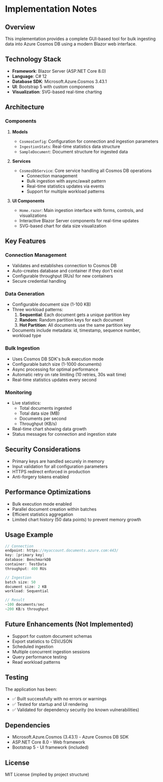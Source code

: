 # Implementation Notes

## Overview
This implementation provides a complete GUI-based tool for bulk ingesting data into Azure Cosmos DB using a modern Blazor web interface.

## Technology Stack
- **Framework**: Blazor Server (ASP.NET Core 8.0)
- **Language**: C# 12
- **Database SDK**: Microsoft.Azure.Cosmos 3.43.1
- **UI**: Bootstrap 5 with custom components
- **Visualization**: SVG-based real-time charting

## Architecture

### Components
1. **Models**
   - `CosmosConfig`: Configuration for connection and ingestion parameters
   - `IngestionStats`: Real-time statistics data structure
   - `SampleDocument`: Document structure for ingested data

2. **Services**
   - `CosmosDbService`: Core service handling all Cosmos DB operations
     - Connection management
     - Bulk ingestion with async/await pattern
     - Real-time statistics updates via events
     - Support for multiple workload patterns

3. **UI Components**
   - `Home.razor`: Main ingestion interface with forms, controls, and visualizations
   - Interactive Blazor Server components for real-time updates
   - SVG-based chart for data size visualization

## Key Features

### Connection Management
- Validates and establishes connection to Cosmos DB
- Auto-creates database and container if they don't exist
- Configurable throughput (RUs) for new containers
- Secure credential handling

### Data Generation
- Configurable document size (1-100 KB)
- Three workload patterns:
  1. **Sequential**: Each document gets a unique partition key
  2. **Random**: Random partition keys for each document
  3. **Hot Partition**: All documents use the same partition key
- Documents include metadata: id, timestamp, sequence number, workload type

### Bulk Ingestion
- Uses Cosmos DB SDK's bulk execution mode
- Configurable batch size (1-1000 documents)
- Async processing for optimal performance
- Automatic retry on rate limiting (10 retries, 30s wait time)
- Real-time statistics updates every second

### Monitoring
- Live statistics:
  - Total documents ingested
  - Total data size (MB)
  - Documents per second
  - Throughput (KB/s)
- Real-time chart showing data growth
- Status messages for connection and ingestion state

## Security Considerations
- Primary keys are handled securely in memory
- Input validation for all configuration parameters
- HTTPS redirect enforced in production
- Anti-forgery tokens enabled

## Performance Optimizations
- Bulk execution mode enabled
- Parallel document creation within batches
- Efficient statistics aggregation
- Limited chart history (50 data points) to prevent memory growth

## Usage Example

```csharp
// Connection
endpoint: https://myaccount.documents.azure.com:443/
key: [primary key]
database: BenchmarkDB
container: TestData
throughput: 400 RUs

// Ingestion
batch size: 50
document size: 2 KB
workload: Sequential

// Result
~100 documents/sec
~200 KB/s throughput
```

## Future Enhancements (Not Implemented)
- Support for custom document schemas
- Export statistics to CSV/JSON
- Scheduled ingestion
- Multiple concurrent ingestion sessions
- Query performance testing
- Read workload patterns

## Testing
The application has been:
- ✅ Built successfully with no errors or warnings
- ✅ Tested for startup and UI rendering
- ✅ Validated for dependency security (no known vulnerabilities)

## Dependencies
- Microsoft.Azure.Cosmos (3.43.1) - Azure Cosmos DB SDK
- ASP.NET Core 8.0 - Web framework
- Bootstrap 5 - UI framework (included)

## License
MIT License (implied by project structure)
